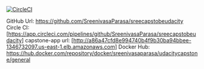 [![CircleCI](https://dl.circleci.com/status-badge/img/gh/SreenivasaParasa/sreecapstobeudacity/tree/main.svg?style=svg)](https://dl.circleci.com/status-badge/redirect/gh/SreenivasaParasa/sreecapstobeudacity/tree/main)

GitHub Url: https://github.com/SreenivasaParasa/sreecapstobeudacity
Circle CI: [https://app.circleci.com/pipelines/github/SreenivasaParasa/sreecapstobeudacity]
capstone-app url: [http://a86a47cfd8e994740b4f9b30ba94bbee-1346732097.us-east-1.elb.amazonaws.com]
Docker Hub: https://hub.docker.com/repository/docker/sreenivasaparasa/udacitycapstone/general
